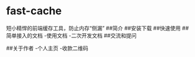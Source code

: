 # fast-cache
短小精悍的前端缓存工具，防止内存“侧漏”
##简介
##安装下载
##快速使用
##简单接入的文档
-使用文档
-二次开发文档
##交流和提问

##关于作者
-个人主页
-收款二维码
